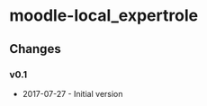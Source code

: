 moodle-local_expertrole
============================

Changes
-------

### v0.1

* 2017-07-27 - Initial version
